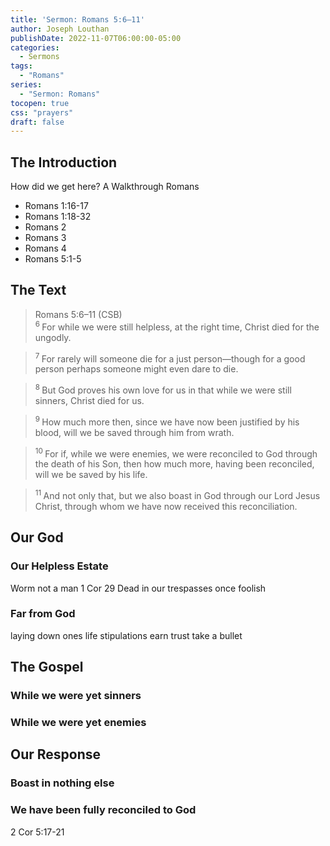 ```yaml
---
title: 'Sermon: Romans 5:6–11'
author: Joseph Louthan
publishDate: 2022-11-07T06:00:00-05:00
categories:
  - Sermons
tags:
  - "Romans"
series:
  - "Sermon: Romans"
tocopen: true
css: "prayers"
draft: false
---
```

## The Introduction

How did we get here?
  A Walkthrough Romans

- Romans 1:16-17
- Romans 1:18-32
- Romans 2
- Romans 3
- Romans 4
- Romans 5:1-5

## The Text

>Romans 5:6–11 (CSB)  
><sup> 6 </sup> For while we were still helpless, at the right time, Christ died for the ungodly. 

><sup> 7 </sup> For rarely will someone die for a just person—though for a good person perhaps someone might even dare to die. 

><sup> 8 </sup> But God proves his own love for us in that while we were still sinners, Christ died for us. 

><sup> 9 </sup> How much more then, since we have now been justified by his blood, will we be saved through him from wrath. 

><sup> 10 </sup> For if, while we were enemies, we were reconciled to God through the death of his Son, then how much more, having been reconciled, will we be saved by his life. 

><sup> 11 </sup> And not only that, but we also boast in God through our Lord Jesus Christ, through whom we have now received this reconciliation.

## Our God

### Our Helpless Estate

Worm not a man
1 Cor 29
Dead in our trespasses
once foolish

### Far from God

laying down ones life
  stipulations
  earn trust
  take a bullet

## The Gospel

### While we were yet sinners

### While we were yet enemies

## Our Response

### Boast in nothing else

### We have been fully reconciled to God

2 Cor 5:17-21